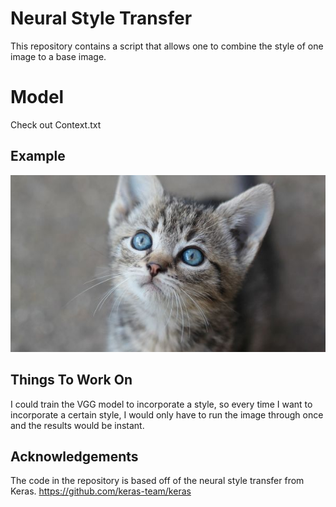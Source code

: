 # Neural Style Transfer

This repository contains a script that allows one to combine the style of one image to a base image.

# Model

Check out Context.txt

## Example

![alt text](https://github.com/JinLi711/Neural-Style-Transfer/blob/master/images/target/cat.jpg)

## Things To Work On

I could train the VGG model to incorporate a style, so every time I want to incorporate a certain style, I would only have to run the image through once and the results would be instant.

## Acknowledgements

The code in the repository is based off of the neural style transfer from Keras.
https://github.com/keras-team/keras
